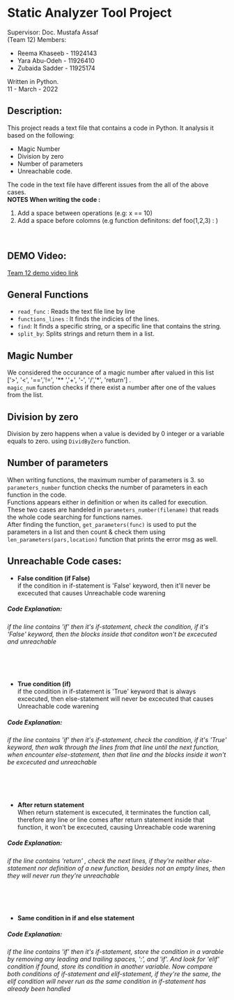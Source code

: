 # Static Analyzer Tool Project 
Supervisor: Doc. Mustafa Assaf <br>
(Team 12) Members: 
* Reema Khaseeb - 11924143
* Yara Abu-Odeh - 11926410
* Zubaida Sadder - 11925174 <br>

Written in Python. <br>
11 - March - 2022 <br>
## Description:
This project reads a text file that contains a code in Python. It analysis it based on the following: 
- Magic Number
- Division by zero 
- Number of parameters
- Unreachable code.

The code in the text file have different issues from the all of the above cases. <br>
**NOTES When writing the code :**
1. Add a space between operations (e.g: x == 10)
2. Add a space before colomns (e.g function definitons: def foo(1,2,3) : ) 
<br/>

## DEMO Video: 
[Team 12 demo video link](https://drive.google.com/file/d/1DevhtQpl219bwaLXx7vYtl6GGcWoWSS9/view?usp=sharing)

## General Functions 
* `read_func` : Reads the text file line by line 
* `functions_lines` :  It finds the indicies of the lines.
* `find`: It finds a specific string, or a specific line that contains the string.
* `split_by`: Splits strings and return them in a list. 

## Magic Number
We considered the occurance of a magic number after valued in this list ['>', '<', '==','!=', '** ','+', '-', '/','*', 'return'] . <br>
`magic_num` function checks if there exist a number after one of the values from the list. 

## Division by zero
Division by zero happens when a value is devided by 0 integer or a variable equals to zero. using `DividByZero` function.

## Number of parameters
When writing functions, the maximum number of parameters is 3. so `parameters_number` function checks the number of parameters in each function in the code. <br> 
Functions appears either in definition or when its called for execution. <br>
These two cases are handeled in `parameters_number(filename)` that reads the whole code searching for functions names. <br>
After finding the function, `get_parameters(func)` is used to put the parameters in a list and then count & check them using `len_parameters(pars,location)` function that prints the error msg as well. 

## Unreachable Code cases:

* **False condition (if False)** <br/>
if the condition in if-statement is 'False' keyword, then it'll never be excecuted that causes Unreachable code warening
##### Code Explanation:
###### if the line contains 'if' then it's if-statement, check the condition, if it's 'False' keyword, then the blocks inside that conditon won't be excecuted and unreachable

<br/><br/>
* **True condition (if)** <br/>
if the condition in if-statement is 'True' keyword that is always excecuted, then else-statement will never be excecuted that causes Unreachable code warening

##### Code Explanation:
###### if the line contains 'if' then it's if-statement, check the condition, if it's 'True' keyword, then walk through the lines from that line until the next function, when encounter else-statement, then that line and the blocks inside it won't be excecuted and unreachable

<br/><br/>
* **After return statement** <br/>
When return statement is excecuted, it terminates the function call, therefore any line or line comes after return statement inside that function, it won't be excecuted, causing Unreachable code warening

##### Code Explanation:
###### if the line contains 'return' , check the next lines, if they're neither else-statement nor definition of a new function, besides not an empty lines, then they will never run they're unreachable

<br/><br/>
* **Same condition in if and else statement**  <br/>
##### Code Explanation:
###### if the line contains 'if' then it's if-statement, store the condition in a varable by removing any leading and trailing spaces, ':', and 'if'. And look for 'elif' condition if found, store its condition in another variable. Now compare both conditions of if-statement and elif-statement, if they're the same, the elif condition will never run as the same condition in if-statement has already been handled



